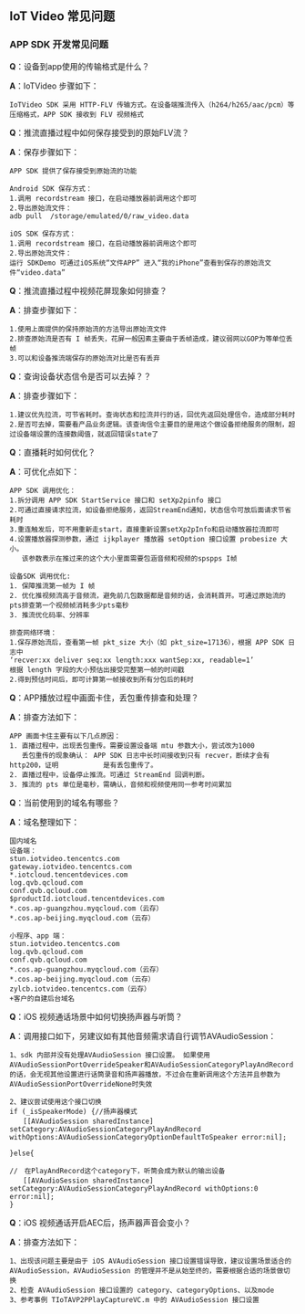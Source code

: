 ## IoT Video 常见问题



### **APP SDK 开发常见问题**

**Q**：设备到app使用的传输格式是什么？

**A**：IoTVideo 步骤如下：

```
IoTVideo SDK 采用 HTTP-FLV 传输方式。在设备端推流传入（h264/h265/aac/pcm）等压缩格式，APP SDK 接收到 FLV 视频格式
```


**Q**：推流直播过程中如何保存接受到的原始FLV流？

**A**：保存步骤如下：

```
APP SDK 提供了保存接受到原始流的功能

Android SDK 保存方式：
1.调用 recordstream 接口，在启动播放器前调用这个即可
2.导出原始流文件：
adb pull  /storage/emulated/0/raw_video.data

iOS SDK 保存方式：
1.调用 recordstream 接口，在启动播放器前调用这个即可
2.导出原始流文件：
运行 SDKDemo 可通过iOS系统“文件APP” 进入“我的iPhone”查看到保存的原始流文件“video.data”
```


**Q**：推流直播过程中视频花屏现象如何排查？

**A**：排查步骤如下：

```
1.使用上面提供的保持原始流的方法导出原始流文件
2.排查原始流是否有 I 帧丢失，花屏一般因素主要由于丢帧造成，建议弱网以GOP为等单位丢帧
3.可以和设备推流端保存的原始流对比是否有丢弃
```

**Q**：查询设备状态信令是否可以去掉？？

**A**：排查步骤如下：

```
1.建议优先拉流，可节省耗时。查询状态和拉流并行的话，回优先返回处理信令，造成部分耗时
2.是否可去掉，需要看产品业务逻辑。该查询信令主要目的是用这个做设备拒绝服务的限制，超过设备端设置的连接数阈值，就返回错误state了
```


**Q**：直播耗时如何优化？

**A**：可优化点如下：

```
APP SDK 调用优化：
1.拆分调用 APP SDK StartService 接口和 setXp2pinfo 接口
2.可通过直接请求拉流，如设备拒绝服务，返回StreamEnd通知，状态信令可放后面请求节省耗时
3.重连触发后，可不用重新走start，直接重新设置setXp2pInfo和启动播放器拉流即可
4.设置播放器探测参数，通过 ijkplayer 播放器 setOption 接口设置 probesize 大小。
   该参数表示在推过来的这个大小里面需要包涵音频和视频的spspps I帧

设备SDK 调用优化:
1. 保障推流第一帧为 I 帧
2. 优化推视频流高于音频流，避免前几包数据都是音频的话，会消耗首开。可通过原始流的pts排查第一个视频帧消耗多少pts毫秒
3. 推流优化码率、分辨率

排查网络环境：
1.保存原始流后，查看第一帧 pkt_size 大小（如 pkt_size=17136），根据 APP SDK 日志中
‘recver:xx deliver seq:xx length:xxx wantSep:xx, readable=1’
根据 length 字段的大小预估出接受完整第一帧的时间戳
2.得到预估时间后，即可计算第一帧接收到所有分包后的耗时
```


**Q**：APP播放过程中画面卡住，丢包重传排查和处理？

**A**：排查方法如下：

```
APP 画面卡住主要有以下几点原因：
1. 直播过程中，出现丢包重传。需要设置设备端 mtu 参数大小，尝试改为1000
   丢包重传的现象确认： APP SDK 日志中长时间接收到只有 recver，断续才会有http200，证明           是有丢包重传了。
2. 直播过程中，设备停止推流。可通过 StreamEnd 回调判断。
3. 推流的 pts 单位是毫秒，需确认，音频和视频使用同一参考时间累加
```


**Q**：当前使用到的域名有哪些？

**A**：域名整理如下：

```
国内域名
设备端：
stun.iotvideo.tencentcs.com  
gateway.iotvideo.tencentcs.com 
*.iotcloud.tencentdevices.com
log.qvb.qcloud.com
conf.qvb.qcloud.com
$productId.iotcloud.tencentdevices.com
*.cos.ap-guangzhou.myqcloud.com（云存）
*.cos.ap-beijing.myqcloud.com（云存）

小程序、app 端：
stun.iotvideo.tencentcs.com
log.qvb.qcloud.com
conf.qvb.qcloud.com
*.cos.ap-guangzhou.myqcloud.com（云存）
*.cos.ap-beijing.myqcloud.com（云存）
zylcb.iotvideo.tencentcs.com（云存）
+客户的自建后台域名
```


**Q**：iOS 视频通话场景中如何切换扬声器与听筒？

**A**：调用接口如下，另建议如有其他音频需求请自行调节AVAudioSession：

```
1、sdk 内部并没有处理AVAudioSession 接口设置。 如果使用AVAudioSessionPortOverrideSpeaker和AVAudioSessionCategoryPlayAndRecord的话，会无视其他设置进行话筒录音和扬声器播放，不过会在重新调用这个方法并且参数为AVAudioSessionPortOverrideNone时失效

2、建议尝试使用这个接口切换
if (_isSpeakerMode) {//扬声器模式
　　[[AVAudioSession sharedInstance] setCategory:AVAudioSessionCategoryPlayAndRecord withOptions:AVAudioSessionCategoryOptionDefaultToSpeaker error:nil];

}else{

//　在PlayAndRecord这个category下，听筒会成为默认的输出设备
　　[[AVAudioSession sharedInstance] setCategory:AVAudioSessionCategoryPlayAndRecord withOptions:0 error:nil];
}
```

**Q**：iOS 视频通话开启AEC后，扬声器声音会变小？

**A**：排查方法如下：

```
1、出现该问题主要是由于 iOS AVAudioSession 接口设置错误导致，建议设置场景适合的 AVAudioSession，AVAudioSession 的管理并不是从始至终的，需要根据合适的场景做切换
2、检查 AVAudioSession 接口设置的 category、categoryOptions、以及mode
3、参考事例 TIoTAVP2PPlayCaptureVC.m 中的 AVAudioSession 接口设置
```

